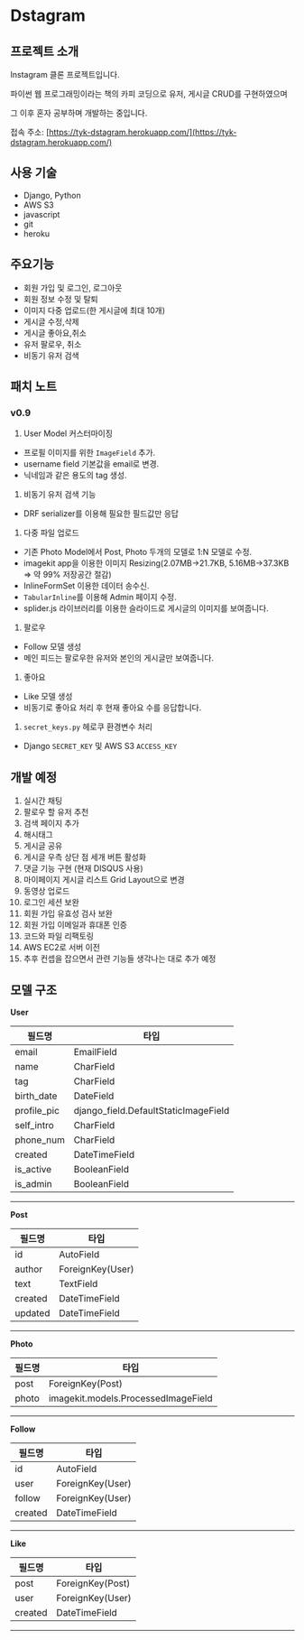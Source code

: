 # Dstagram

## 프로젝트 소개

Instagram 클론 프로젝트입니다. 

파이썬 웹 프로그래밍이라는 책의 카피 코딩으로 유저, 게시글 CRUD를 구현하였으며

그 이후 혼자 공부하며 개발하는 중입니다.

접속 주소: [https://tyk-dstagram.herokuapp.com/](https://tyk-dstagram.herokuapp.com/)

## 사용 기술

- Django, Python
- AWS S3
- javascript
- git
- heroku

## 주요기능

- 회원 가입 및 로그인, 로그아웃
- 회원 정보 수정 및 탈퇴
- 이미지 다중 업로드(한 게시글에 최대 10개)
- 게시글 수정,삭제
- 게시글 좋아요,취소
- 유저 팔로우, 취소
- 비동기 유저 검색

## 패치 노트

### v0.9

1. User Model 커스터마이징
- 프로필 이미지를 위한 `ImageField` 추가.
- username field 기본값을 email로 변경.
- 닉네임과 같은 용도의 tag 생성.

1. 비동기 유저 검색 기능
- DRF serializer를 이용해 필요한 필드값만 응답

1. 다중 파일 업로드
- 기존 Photo Model에서 Post, Photo 두개의 모델로 1:N 모델로 수정.
- imagekit app을 이용한 이미지 Resizing(2.07MB→21.7KB, 5.16MB→37.3KB ⇒ 약 99% 저장공간 절감)
- InlineFormSet 이용한 데이터 송수신.
- `TabularInline`를 이용해 Admin 페이지 수정.
- splider.js 라이브러리를 이용한 슬라이드로 게시글의 이미지를 보여줍니다.

1. 팔로우
- Follow 모델 생성
- 메인 피드는 팔로우한 유저와 본인의 게시글만 보여줍니다.

1. 좋아요
- Like 모델 생성
- 비동기로 좋아요 처리 후 현재 좋아요 수를 응답합니다.

1. `secret_keys.py` 헤로쿠 환경변수 처리
- Django `SECRET_KEY` 및 AWS S3 `ACCESS_KEY`

## 개발 예정

1. 실시간 채팅
2. 팔로우 할 유저 추천
3. 검색 페이지 추가
4. 해시태그
5. 게시글 공유
6. 게시글 우측 상단 점 세개 버튼 활성화
7. 댓글 기능 구현 (현재 DISQUS 사용)
8. 마이페이지 게시글 리스트 Grid Layout으로 변경
9. 동영상 업로드
10. 로그인 세션 보완
11. 회원 가입 유효성 검사 보완
12. 회원 가입 이메일과 휴대폰 인증
13. 코드와 파일 리팩토링
14. AWS EC2로 서버 이전
15. 추후 컨셉을 잡으면서 관련 기능들 생각나는 대로 추가 예정

## 모델 구조

**User**

| 필드명 | 타입 |
| --- | --- |
| email | EmailField |
| name | CharField |
| tag | CharField |
| birth_date | DateField |
| profile_pic | django_field.DefaultStaticImageField |
| self_intro | CharField |
| phone_num | CharField |
| created | DateTimeField |
| is_active | BooleanField |
| is_admin | BooleanField |

---

**Post**

| 필드명 | 타입 |
| --- | --- |
| id | AutoField |
| author | ForeignKey(User) |
| text | TextField |
| created | DateTimeField |
| updated | DateTimeField |

---

**Photo**

| 필드명 | 타입 |
| --- | --- |
| post | ForeignKey(Post) |
| photo | imagekit.models.ProcessedImageField |

---

**Follow**

| 필드명 | 타입 |
| --- | --- |
| id | AutoField |
| user | ForeignKey(User) |
| follow | ForeignKey(User) |
| created | DateTimeField |

---

**Like**

| 필드명 | 타입 |
| --- | --- |
| post | ForeignKey(Post) |
| user | ForeignKey(User) |
| created | DateTimeField |

---
